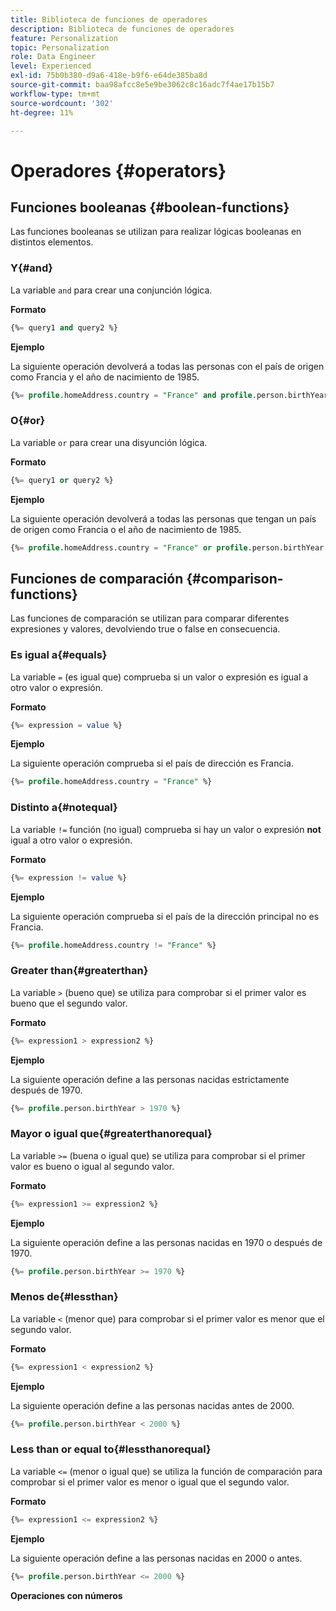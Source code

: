 ```yaml
---
title: Biblioteca de funciones de operadores
description: Biblioteca de funciones de operadores
feature: Personalization
topic: Personalization
role: Data Engineer
level: Experienced
exl-id: 75b0b380-d9a6-418e-b9f6-e64de385ba8d
source-git-commit: baa98afcc8e5e9be3062c8c16adc7f4ae17b15b7
workflow-type: tm+mt
source-wordcount: '302'
ht-degree: 11%

---
```


# Operadores {#operators}

## Funciones booleanas {#boolean-functions}

Las funciones booleanas se utilizan para realizar lógicas booleanas en distintos elementos.

### Y{#and}

La variable `and` para crear una conjunción lógica.

**Formato**

```sql
{%= query1 and query2 %}
```

**Ejemplo**

La siguiente operación devolverá a todas las personas con el país de origen como Francia y el año de nacimiento de 1985.

```sql
{%= profile.homeAddress.country = "France" and profile.person.birthYear = 1985 %}
```

### O{#or}

La variable `or` para crear una disyunción lógica.

**Formato**

```sql
{%= query1 or query2 %}
```

**Ejemplo**

La siguiente operación devolverá a todas las personas que tengan un país de origen como Francia o el año de nacimiento de 1985.

```sql
{%= profile.homeAddress.country = "France" or profile.person.birthYear = 1985 %}
```

<!--
## Not{#not}

The `not` (or `!`) function is used to create a logical negation.

**Format**

```sql
not ({QUERY})
!({QUERY})
```

**Example**

The following operation will return all people who do not have their home country as Canada.

```sql
not (homeAddress.countryISO = "CA")
```
-->





## Funciones de comparación {#comparison-functions}

Las funciones de comparación se utilizan para comparar diferentes expresiones y valores, devolviendo true o false en consecuencia.

### Es igual a{#equals}

La variable `=` (es igual que) comprueba si un valor o expresión es igual a otro valor o expresión.

**Formato**

```sql
{%= expression = value %}
```

**Ejemplo**

La siguiente operación comprueba si el país de dirección es Francia.

```sql
{%= profile.homeAddress.country = "France" %}
```

### Distinto a{#notequal}

La variable `!=` función (no igual) comprueba si hay un valor o expresión **not** igual a otro valor o expresión.

**Formato**

```sql
{%= expression != value %}
```

**Ejemplo**

La siguiente operación comprueba si el país de la dirección principal no es Francia.

```sql
{%= profile.homeAddress.country != "France" %}
```

### Greater than{#greaterthan}

La variable `>` (bueno que) se utiliza para comprobar si el primer valor es bueno que el segundo valor.

**Formato**

```sql
{%= expression1 > expression2 %}
```

**Ejemplo**

La siguiente operación define a las personas nacidas estrictamente después de 1970.

```sql
{%= profile.person.birthYear > 1970 %}
```

### Mayor o igual que{#greaterthanorequal}

La variable `>=` (buena o igual que) se utiliza para comprobar si el primer valor es bueno o igual al segundo valor.

**Formato**

```sql
{%= expression1 >= expression2 %}
```

**Ejemplo**

La siguiente operación define a las personas nacidas en 1970 o después de 1970.

```sql
{%= profile.person.birthYear >= 1970 %}
```

### Menos de{#lessthan}

La variable `<` (menor que) para comprobar si el primer valor es menor que el segundo valor.

**Formato**

```sql
{%= expression1 < expression2 %}
```

**Ejemplo**

La siguiente operación define a las personas nacidas antes de 2000.

```sql
{%= profile.person.birthYear < 2000 %}
```

### Less than or equal to{#lessthanorequal}

La variable `<=` (menor o igual que) se utiliza la función de comparación para comprobar si el primer valor es menor o igual que el segundo valor.

**Formato**

```sql
{%= expression1 <= expression2 %}
```

**Ejemplo**

La siguiente operación define a las personas nacidas en 2000 o antes.

```sql
{%= profile.person.birthYear <= 2000 %}
```

**Operaciones con números**
